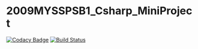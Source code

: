 # 2009MYSSPSB1_Csharp_MiniProject
[![Codacy Badge](https://api.codacy.com/project/badge/Grade/31ade26e5b5c4e2bb86e6a76dbdfd1c6)](https://app.codacy.com/gh/shrutihazra1998/2009MYSSPSB1_Csharp_MiniProject?utm_source=github.com&utm_medium=referral&utm_content=shrutihazra1998/2009MYSSPSB1_Csharp_MiniProject&utm_campaign=Badge_Grade)
[![Build Status](https://dev.azure.com/MiniProject2009MYSSPSB1/Csharp%20project/_apis/build/status/Genesis99002643.2009MYSSPSB1_Csharp_MiniProject?branchName=master)](https://dev.azure.com/MiniProject2009MYSSPSB1/Csharp%20project/_build/latest?definitionId=1&branchName=master)
